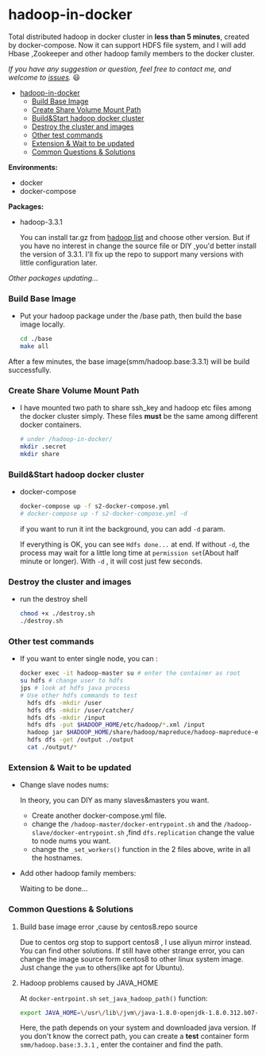 # hadoop-in-docker


Total distributed hadoop in docker cluster in **less than 5 minutes**,  created by docker-compose. Now it can support HDFS file system, and I will add Hbase ,Zookeeper and other hadoop family members to the docker cluster.

*If you have any suggestion or question, feel free to contact me, and welcome to [issues](https://github.com/MengmSun/hadoop-in-docker/issues).* :smiley:

- [hadoop-in-docker](#hadoop-in-docker)
    - [Build Base Image](#build-base-image)
    - [Create Share Volume Mount Path](#create-share-volume-mount-path)
    - [Build&Start hadoop docker cluster](#buildstart-hadoop-docker-cluster)
    - [Destroy the cluster and images](#destroy-the-cluster-and-images)
    - [Other test commands](#other-test-commands)
    - [Extension & Wait to be updated](#extension--wait-to-be-updated)
    - [Common Questions & Solutions](#common-questions--solutions)


**Environments:**
- docker
- docker-compose


**Packages:**
- hadoop-3.3.1
  
  You can install tar.gz from [hadoop list](https://archive.apache.org/dist/hadoop/common/hadoop-3.3.1/) and choose other version. But if you have no interest in change the source file or DIY ,you'd better install the version of 3.3.1. I'll fix up the repo to support many versions with little configuration later.

*Other packages updating...*

### Build Base Image
 - Put your hadoop package under the /base path, then build the base image locally.
  
     ```bash
     cd ./base
     make all
     ```
  After a few minutes, the base image(smm/hadoop.base:3.3.1) will be build successfully.

### Create Share Volume Mount Path
 - I have mounted two path to share ssh_key and hadoop etc files among the docker cluster simply. These files **must** be the same among different docker containers.

    ```bash
    # under /hadoop-in-docker/
    mkdir .secret
    mkdir share
    ```

### Build&Start hadoop docker cluster
- docker-compose
  ```bash
  docker-compose up -f s2-docker-compose.yml
  # docker-compose up -f s2-docker-compose.yml -d
  ```
  if you want to run it int the background, you can add `-d` param.

  If everything is OK, you can see `Hdfs done...` at end. If without `-d`, the process may  wait for a little long time at `permission set`(About half minute or longer). With `-d` , it will cost just few seconds. 

### Destroy the cluster and images
- run the destroy shell
  ```bash
  chmod +x ./destroy.sh
  ./destroy.sh
  ```
  
### Other test commands
- If you want to enter single node, you can :
  ```bash
  docker exec -it hadoop-master su # enter the container as root
  su hdfs # change user to hdfs
  jps # look at hdfs java process
  # Use other hdfs commands to test
    hdfs dfs -mkdir /user
    hdfs dfs -mkdir /user/catcher/
    hdfs dfs -mkdir /input
    hdfs dfs -put $HADOOP_HOME/etc/hadoop/*.xml /input
    hadoop jar $HADOOP_HOME/share/hadoop/mapreduce/hadoop-mapreduce-examples-3.3.1.jar grep /input /output 'dfs[a-z.]+'
    hdfs dfs -get /output ./output
    cat ./output/*
  ```
  
### Extension & Wait to be updated
- Change slave nodes nums:
  
  In theory, you can DIY as many slaves&masters you want. 
  - Create another docker-compose.yml file.
  - change the `/hadoop-master/docker-entrypoint.sh` and the `/hadoop-slave/docker-entrypoint.sh` ,find `dfs.replication` change the value to node nums you want.
  - change the `_set_workers()`  function in the 2 files above, write in  all the  hostnames.

- Add other hadoop family members:
  
  Waiting to be done...

### Common Questions & Solutions
1. Build base image error ,cause by centos8.repo source
   
   Due to centos org stop to support centos8 , I use aliyun mirror instead. You can find other solutions.
   If still have other strange error, you can change the image source form centos8 to other linux system image. Just change the `yum` to others(like apt for Ubuntu).

2. Hadoop problems caused by JAVA_HOME 
   
   At `docker-entrpoint.sh` `set_java_hadoop_path()` function:
   ```bash
   export JAVA_HOME=\/usr\/lib\/jvm\/java-1.8.0-openjdk-1.8.0.312.b07-2.el8_5.x86_64
   ```
   Here, the path depends on your system and downloaded java version. If you don't know the correct path, you can create a **test** container form `smm/hadoop.base:3.3.1` , enter the container and find the path.




